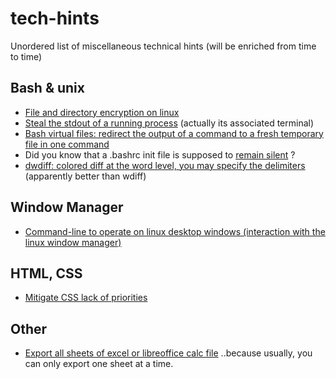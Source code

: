 # tech-hints
Unordered list of miscellaneous technical hints (will be enriched from time to time)

## Bash & unix

- [File and directory encryption on linux](linux_encryption.md)
- [Steal the stdout of a running process](linux_steal_other_process_terminal_stdout) (actually its associated terminal)
- [Bash virtual files: redirect the output of a command to a fresh temporary file in one command](bash_virtual_file.md)
- Did you know that a .bashrc init file is supposed to [remain silent](https://stackoverflow.com/questions/12440287/scp-doesnt-work-when-echo-in-bashrc) ?
- [dwdiff: colored diff at the word level, you may specify the delimiters](https://linux.die.net/man/1/dwdiff) (apparently better than wdiff)

## Window Manager

- [Command-line to operate on linux desktop windows (interaction with the linux window manager)](wm_command_line_operations.md)

## HTML, CSS

- [Mitigate CSS lack of priorities](css_priority.md) 

## Other

- [Export all sheets of excel or libreoffice calc file](exportcsv.md) ..because usually, you can only export one sheet at a time.
